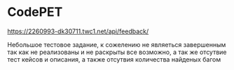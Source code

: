 # CodePET

https://2260993-dk30711.twc1.net/api/feedback/

Небольшое тестовое задание, к сожелению не являеться завершенным
так как не реализованы и не раскрыты все возможно, а так же отсутвие
тест кейсов и описания,
а также отсутвия количества найденых багом
